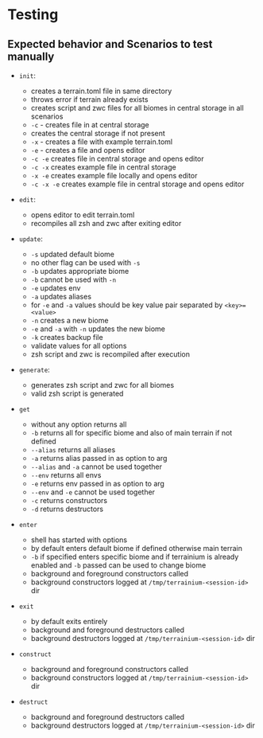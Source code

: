 # Testing

## Expected behavior and Scenarios to test manually

- `init`:

  - creates a terrain.toml file in same directory
  - throws error if terrain already exists
  - creates script and zwc files for all biomes in central storage in all scenarios
  - `-c` - creates file in at central storage
  - creates the central storage if not present
  - `-x` - creates a file with example terrain.toml
  - `-e` - creates a file and opens editor
  - `-c -e` creates file in central storage and opens editor
  - `-c -x` creates example file in central storage
  - `-x -e` creates example file locally and opens editor
  - `-c -x -e` creates example file in central storage and opens editor

- `edit`:

  - opens editor to edit terrain.toml
  - recompiles all zsh and zwc after exiting editor

- `update`:

  - `-s` updated default biome
  - no other flag can be used with `-s`
  - `-b` updates appropriate biome
  - `-b` cannot be used with `-n`
  - `-e` updates env
  - `-a` updates aliases
  - for `-e` and `-a` values should be key value pair separated by `<key>=<value>`
  - `-n` creates a new biome
  - `-e` and `-a` with `-n` updates the new biome
  - `-k` creates backup file
  - validate values for all options
  - zsh script and zwc is recompiled after execution

- `generate`:

  - generates zsh script and zwc for all biomes
  - valid zsh script is generated

- `get`

  - without any option returns all
  - `-b` returns all for specific biome and also of main terrain if not defined
  - `--alias` returns all aliases
  - `-a` returns alias passed in as option to arg
  - `--alias` and `-a` cannot be used together
  - `--env` returns all envs
  - `-e` returns env passed in as option to arg
  - `--env` and `-e` cannot be used together
  - `-c` returns constructors
  - `-d` returns destructors

- `enter`

  - shell has started with options
  - by default enters default biome if defined otherwise main terrain
  - `-b` if specified enters specific biome and if terrainium is already enabled
    and `-b` passed can be used to change biome
  - background and foreground constructors called
  - background constructors logged at `/tmp/terrainium-<session-id>` dir

- `exit`

  - by default exits entirely
  - background and foreground destructors called
  - background destructors logged at `/tmp/terrainium-<session-id>` dir

- `construct`

  - background and foreground constructors called
  - background constructors logged at `/tmp/terrainium-<session-id>` dir

- `destruct`
  - background and foreground destructors called
  - background destructors logged at `/tmp/terrainium-<session-id>` dir
